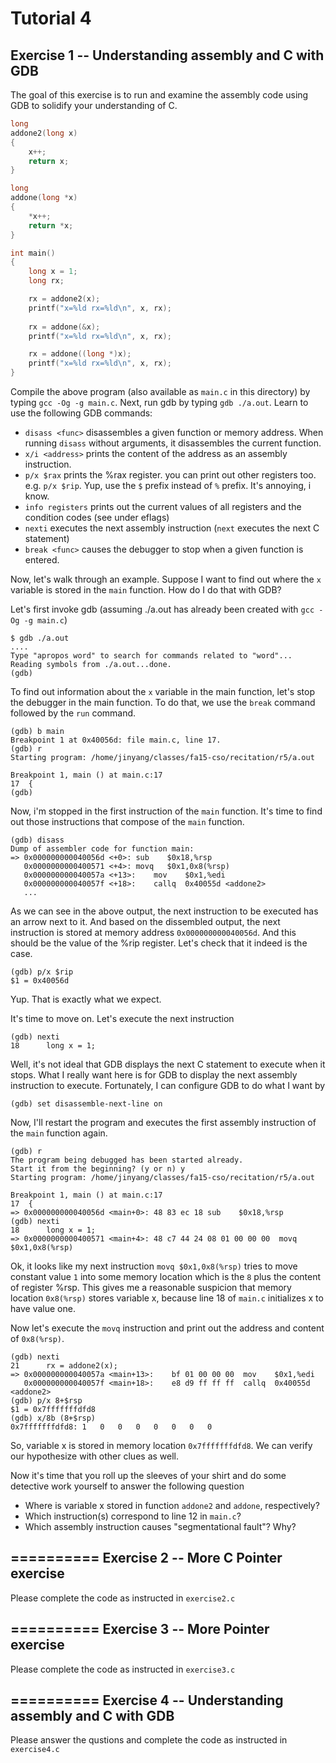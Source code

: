 Tutorial 4
==========
Exercise 1 -- Understanding assembly and C with GDB
-----

The goal of this exercise is to run and examine the assembly code using GDB to solidify your understanding of C.
```c
long
addone2(long x)
{
	x++;
	return x;
}

long
addone(long *x)
{
	*x++;
	return *x;
}

int main()
{
	long x = 1;
	long rx;

	rx = addone2(x);
	printf("x=%ld rx=%ld\n", x, rx);
	 
	rx = addone(&x);
	printf("x=%ld rx=%ld\n", x, rx);

	rx = addone((long *)x);
	printf("x=%ld rx=%ld\n", x, rx);
}
```

Compile the above program (also available as `main.c` in this directory) by typing `gcc -Og -g main.c`.
Next, run gdb by typing `gdb ./a.out`.   Learn to use the following GDB commands:

- `disass <func>` disassembles a given function or memory address. When running `disass` without arguments, it 
disassembles the current function.
- `x/i <address>` prints the content of the address as an assembly instruction.
- `p/x $rax` prints the %rax register. you can print out other registers too. e.g. `p/x $rip`. Yup, use the `$` prefix instead of `%` prefix. It's annoying, i know.
- `info registers` prints out the current values of all registers and the condition codes (see under eflags)
- `nexti` executes the next assembly instruction (`next` executes the next C statement)
- `break <func>` causes the debugger to stop when a given function is entered.

Now, let's walk through an example.
Suppose I want to find out where the `x` variable is stored in the `main` function. 
How do I do that with GDB?

Let's first invoke gdb (assuming ./a.out has already been created with `gcc -Og -g main.c`)
```
$ gdb ./a.out
....
Type "apropos word" to search for commands related to "word"...
Reading symbols from ./a.out...done.
(gdb) 
```

To find out information about the `x` variable in the main function, let's stop the debugger in the main function. To do that, we 
use the `break` command followed by the `run` command.
```
(gdb) b main
Breakpoint 1 at 0x40056d: file main.c, line 17.
(gdb) r
Starting program: /home/jinyang/classes/fa15-cso/recitation/r5/a.out 

Breakpoint 1, main () at main.c:17
17	{
(gdb) 
```

Now, i'm stopped in the first instruction of the `main` function. It's time to find out
those instructions that compose of the `main` function.
```
(gdb) disass
Dump of assembler code for function main:
=> 0x000000000040056d <+0>:	sub    $0x18,%rsp
   0x0000000000400571 <+4>:	movq   $0x1,0x8(%rsp)
   0x000000000040057a <+13>:	mov    $0x1,%edi
   0x000000000040057f <+18>:	callq  0x40055d <addone2>
   ...
```

As we can see in the above output, the next instruction to be executed has an arrow next to it.
And based on the dissembled output, the next instruction is stored at memory address `0x000000000040056d`.
And this should be the value of the %rip register. Let's check that it indeed is 
the case.

```
(gdb) p/x $rip
$1 = 0x40056d
```

Yup. That is exactly what we expect.

It's time to move on. Let's execute the next instruction
```
(gdb) nexti
18		long x = 1;
```

Well, it's not ideal that GDB displays the next C statement to execute when it stops.  What I really want here is for GDB
to display the next assembly instruction to execute.  Fortunately, I can configure GDB to do what I want by
```
(gdb) set disassemble-next-line on
```

Now, I'll restart the program and executes the first assembly instruction of the `main` function again.
```
(gdb) r
The program being debugged has been started already.
Start it from the beginning? (y or n) y
Starting program: /home/jinyang/classes/fa15-cso/recitation/r5/a.out 

Breakpoint 1, main () at main.c:17
17	{
=> 0x000000000040056d <main+0>:	48 83 ec 18	sub    $0x18,%rsp
(gdb) nexti
18		long x = 1;
=> 0x0000000000400571 <main+4>:	48 c7 44 24 08 01 00 00 00	movq   $0x1,0x8(%rsp)
```

Ok, it looks like my next instruction `movq $0x1,0x8(%rsp)` tries to move constant value `1` into some memory 
location which is the `8` plus the content of register %rsp.  This gives me a reasonable suspicion that 
memory location `0x8(%rsp)` stores variable x, because line 18 of `main.c` initializes x to have value one.

Now let's execute the `movq` instruction and print out the address and content of `0x8(%rsp)`.
```
(gdb) nexti
21		rx = addone2(x);
=> 0x000000000040057a <main+13>:	bf 01 00 00 00	mov    $0x1,%edi
   0x000000000040057f <main+18>:	e8 d9 ff ff ff	callq  0x40055d <addone2>
(gdb) p/x 8+$rsp
$1 = 0x7fffffffdfd8
(gdb) x/8b (8+$rsp)
0x7fffffffdfd8:	1	0	0	0	0	0	0	0
```

So, variable x is stored in memory location `0x7fffffffdfd8`.  We can verify our hypothesize
with other clues as well. 

Now it's time that you roll up the sleeves of your shirt and do some detective work yourself to 
answer the following question
- Where is variable x stored in function `addone2` and `addone`, respectively?
- Which instruction(s) correspond to line 12 in `main.c`?
- Which assembly instruction causes "segmentational fault"? Why?

==========
Exercise 2 -- More C Pointer exercise
-----

Please complete the code as instructed in `exercise2.c`

==========
Exercise 3 -- More Pointer exercise
-----

Please complete the code as instructed in `exercise3.c`

==========
Exercise 4 -- Understanding assembly and C with GDB
-----
Please answer the qustions and complete the code as instructed in `exercise4.c`

